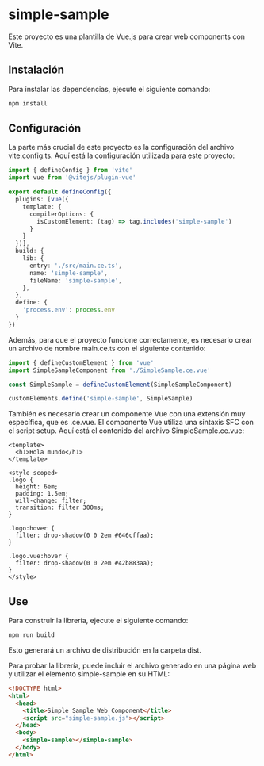 # simple-sample
Este proyecto es una plantilla de Vue.js para crear web components con Vite.

## Instalación
Para instalar las dependencias, ejecute el siguiente comando:

```bash
npm install
```

## Configuración
La parte más crucial de este proyecto es la configuración del archivo vite.config.ts. Aquí está la configuración utilizada para este proyecto:

```ts
import { defineConfig } from 'vite'
import vue from '@vitejs/plugin-vue'

export default defineConfig({
  plugins: [vue({
    template: {
      compilerOptions: {
        isCustomElement: (tag) => tag.includes('simple-sample')
      }
    }
  })],
  build: {
    lib: {
      entry: './src/main.ce.ts',
      name: 'simple-sample',
      fileName: 'simple-sample',
    },
  },
  define: {
    'process.env': process.env
  }
})
```
Además, para que el proyecto funcione correctamente, es necesario crear un archivo de nombre main.ce.ts con el siguiente contenido:

```ts
import { defineCustomElement } from 'vue'
import SimpleSampleComponent from './SimpleSample.ce.vue'

const SimpleSample = defineCustomElement(SimpleSampleComponent)

customElements.define('simple-sample', SimpleSample)
```

También es necesario crear un componente Vue con una extensión muy específica, que es .ce.vue. El componente Vue utiliza una sintaxis SFC con el script setup. Aquí está el contenido del archivo SimpleSample.ce.vue:

```vue
<template>
  <h1>Hola mundo</h1>
</template>

<style scoped>
.logo {
  height: 6em;
  padding: 1.5em;
  will-change: filter;
  transition: filter 300ms;
}

.logo:hover {
  filter: drop-shadow(0 0 2em #646cffaa);
}

.logo.vue:hover {
  filter: drop-shadow(0 0 2em #42b883aa);
}
</style>
```

## Use
Para construir la librería, ejecute el siguiente comando:

```bash
npm run build
```

Esto generará un archivo de distribución en la carpeta dist.

Para probar la librería, puede incluir el archivo generado en una página web y utilizar el elemento simple-sample en su HTML:

```html
<!DOCTYPE html>
<html>
  <head>
    <title>Simple Sample Web Component</title>
    <script src="simple-sample.js"></script>
  </head>
  <body>
    <simple-sample></simple-sample>
  </body>
</html>
```